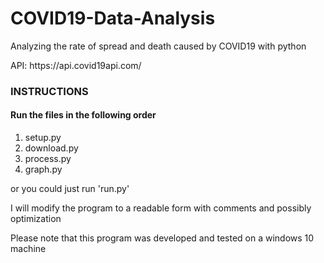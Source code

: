 
# COVID19-Data-Analysis
<p>Analyzing the rate of spread and death caused by COVID19 with python</p>
<p>API: https://api.covid19api.com/</p>
<h3>INSTRUCTIONS</h3>
<h4>Run the files in the following order</h4>
<ol>
<li>setup.py</li> 
<li>download.py</li> 
<li>process.py</li> 
<li>graph.py</li>  
</ol>
<p>or you could just run 'run.py'</p>  
<p>I will modify the program to a readable form with comments and possibly optimization </p><p>Please note that this program was developed and tested on a windows 10 machine</p>
